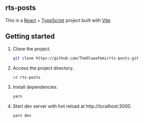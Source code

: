 ## rts-posts

This is a [React](https://reactjs.org) + [TypeScript](https://www.typescriptlang.org/) project built with [Vite](https://vitejs.dev).

## Getting started

1. Clone the project.

   ```bash
   git clone https://github.com/TheOluwafemi/rts-posts.git
   ```

2. Access the project directory.

   ```bash
   cd rts-posts
   ```

3. Install dependencies.

   ```bash
   yarn
   ```

5. Start dev server with hot reload at http://localhost:3000.
   ```bash
   yarn dev
   ```
